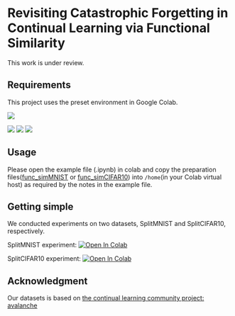 # Revisiting Catastrophic Forgetting in Continual Learning via Functional Similarity

This work is under review.


## Requirements 
This project uses the preset environment in Google Colab.


![](https://img.shields.io/badge/python-3.9.16-green.svg)

![](https://img.shields.io/badge/torch-1.13.1-blue.svg)
![](https://img.shields.io/badge/torchvision-0.14.1-blue.svg)
![](https://img.shields.io/badge/scikit--learn-1.2.1-blue.svg)

## Usage
Please open the example file (.ipynb) in colab and copy the preparation files([func_simMNIST](func_simMNIST) or [func_simCIFAR10](func_simCIFAR10)) into `/home`(in your Colab virtual host) as required by the notes in the example file.

## Getting simple
We conducted experiments on two datasets, SplitMNIST and SplitCIFAR10, respectively. 

SplitMNIST experiment: 
<a target="_blank" href="https://colab.research.google.com/github/wang-xulong/Func_sim/blob/main/MNIST_sim_acc_fgt.ipynb">
  <img src="https://colab.research.google.com/assets/colab-badge.svg" alt="Open In Colab"/>
</a>    


SplitCIFAR10 experiment: 
<a target="_blank" href="https://colab.research.google.com/github/wang-xulong/Func_sim/blob/main/CIFAR10_sim_acc_fgt.ipynb">
  <img src="https://colab.research.google.com/assets/colab-badge.svg" alt="Open In Colab"/>
</a>  


## Acknowledgment
Our datasets is based on [the continual learning community project: avalanche](https://avalanche.continualai.org/)
